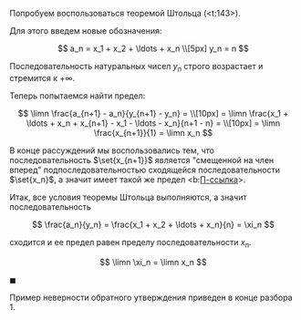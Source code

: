 Попробуем воспользоваться теоремой Штольца (<t:143>).

Для этого введем новые обозначения:

$$ a_n = x_1 + x_2 + \ldots + x_n \\[5px] y_n = n $$

Последовательность натуральных чисел $y_n$ строго возрастает и стремится к $+\infty$.

Теперь попытаемся найти предел:

$$ \limn \frac{a_{n+1} - a_n}{y_{n+1} - y_n} = \\[10px] = \limn \frac{x_1 + \ldots + x_n + x_{n+1} - x_1 - \ldots - x_n}{n+1 - n} = \\[10px] = \limn \frac{x_{n+1}}{1} = \limn x_n $$

В конце рассуждений мы воспользовались тем, что последовательность $\set{x_{n+1}}$ является "смещенной на член вперед" подпоследовательностью сходящейся последовательности $\set{x_n}$, а значит имеет такой же предел <b:[П-ссылка](advanced/proto/sequence-lim/limit-point)>.

Итак, все условия теоремы Штольца выполняются, а значит последовательность

$$ \frac{a_n}{y_n} = \frac{x_1 + x_2 + \ldots + x_n}{n} = \xi_n $$

сходится и ее предел равен пределу последовательности $x_n$.

$$ \limn \xi_n = \limn x_n $$

$\blacksquare$

Пример неверности обратного утверждения приведен в конце разбора 1.